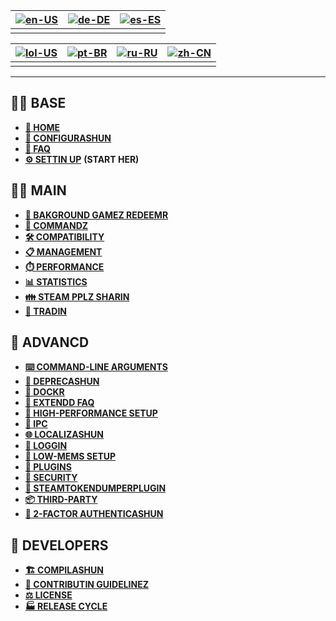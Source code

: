 | [![en-US](https://raw.githubusercontent.com/hjnilsson/country-flags/master/png100px/us.png)](https://github.com/JustArchiNET/ArchiSteamFarm/wiki/Home) | [![de-DE](https://raw.githubusercontent.com/hjnilsson/country-flags/master/png100px/de.png)](https://github.com/JustArchiNET/ArchiSteamFarm/wiki/Home-de-DE) | [![es-ES](https://raw.githubusercontent.com/hjnilsson/country-flags/master/png100px/es.png)](https://github.com/JustArchiNET/ArchiSteamFarm/wiki/Home-es-ES) |
| ------------------------------------------------------------------------------------------------------------------------------------------------------ | ------------------------------------------------------------------------------------------------------------------------------------------------------------ | ------------------------------------------------------------------------------------------------------------------------------------------------------------ |
|                                                                                                                                                        |                                                                                                                                                              |                                                                                                                                                              |

| [![lol-US](https://raw.githubusercontent.com/JustArchiNET/ArchiSteamFarm/main/resources/lol-US.png)](https://github.com/JustArchiNET/ArchiSteamFarm/wiki/Home-lol-US) | [![pt-BR](https://raw.githubusercontent.com/hjnilsson/country-flags/master/png100px/br.png)](https://github.com/JustArchiNET/ArchiSteamFarm/wiki/Home-pt-BR) | [![ru-RU](https://raw.githubusercontent.com/hjnilsson/country-flags/master/png100px/ru.png)](https://github.com/JustArchiNET/ArchiSteamFarm/wiki/Home-ru-RU) | [![zh-CN](https://raw.githubusercontent.com/hjnilsson/country-flags/master/png100px/cn.png)](https://github.com/JustArchiNET/ArchiSteamFarm/wiki/Home-zh-CN) |
| --------------------------------------------------------------------------------------------------------------------------------------------------------------------- | ------------------------------------------------------------------------------------------------------------------------------------------------------------ | ------------------------------------------------------------------------------------------------------------------------------------------------------------ | ------------------------------------------------------------------------------------------------------------------------------------------------------------ |
|                                                                                                                                                                       |                                                                                                                                                              |                                                                                                                                                              |                                                                                                                                                              |

***

## 👨‍🏫 BASE

* **[🏡 HOME](https://github.com/JustArchiNET/ArchiSteamFarm/wiki/Home-lol-US)**
* **[🔧 CONFIGURASHUN](https://github.com/JustArchiNET/ArchiSteamFarm/wiki/Configuration-lol-US)**
* **[💬 FAQ](https://github.com/JustArchiNET/ArchiSteamFarm/wiki/FAQ-lol-US)**
* **[⚙️ SETTIN UP](https://github.com/JustArchiNET/ArchiSteamFarm/wiki/Setting-up-lol-US)** **(START HER)**


## 👨‍🎓️ MAIN

* **[👥 BAKGROUND GAMEZ REDEEMR](https://github.com/JustArchiNET/ArchiSteamFarm/wiki/Background-games-redeemer-lol-US)**
* **[📢 COMMANDZ](https://github.com/JustArchiNET/ArchiSteamFarm/wiki/Commands-lol-US)**
* **[🛠️ COMPATIBILITY](https://github.com/JustArchiNET/ArchiSteamFarm/wiki/Compatibility-lol-US)**
* **[📋 MANAGEMENT](https://github.com/JustArchiNET/ArchiSteamFarm/wiki/Management-lol-US)**
* **[⏱️ PERFORMANCE](https://github.com/JustArchiNET/ArchiSteamFarm/wiki/Performance-lol-US)**
* **[📊 STATISTICS](https://github.com/JustArchiNET/ArchiSteamFarm/wiki/Statistics-lol-US)**
* **[👪 STEAM PPLZ SHARIN](https://github.com/JustArchiNET/ArchiSteamFarm/wiki/Steam-Family-Sharing-lol-US)**
* **[🔄 TRADIN](https://github.com/JustArchiNET/ArchiSteamFarm/wiki/Trading-lol-US)**


## 🧙 ADVANCD

* **[⌨️ COMMAND-LINE ARGUMENTS](https://github.com/JustArchiNET/ArchiSteamFarm/wiki/Command-line-arguments-lol-US)**
* **[🚧 DEPRECASHUN](https://github.com/JustArchiNET/ArchiSteamFarm/wiki/Deprecation-lol-US)**
* **[🐳 DOCKR](https://github.com/JustArchiNET/ArchiSteamFarm/wiki/Docker-lol-US)**
* **[🤔 EXTENDD FAQ](https://github.com/JustArchiNET/ArchiSteamFarm/wiki/Extended-FAQ-lol-US)**
* **[🚀 HIGH-PERFORMANCE SETUP](https://github.com/JustArchiNET/ArchiSteamFarm/wiki/High-performance-setup-lol-US)**
* **[🔗 IPC](https://github.com/JustArchiNET/ArchiSteamFarm/wiki/IPC-lol-US)**
* **[🌐 LOCALIZASHUN](https://github.com/JustArchiNET/ArchiSteamFarm/wiki/Localization-lol-US)**
* **[📝 LOGGIN](https://github.com/JustArchiNET/ArchiSteamFarm/wiki/Logging-lol-US)**
* **[💾 LOW-MEMS SETUP](https://github.com/JustArchiNET/ArchiSteamFarm/wiki/Low-memory-setup-lol-US)**
* **[🔌 PLUGINS](https://github.com/JustArchiNET/ArchiSteamFarm/wiki/Plugins-lol-US)**
* **[🔐 SECURITY](https://github.com/JustArchiNET/ArchiSteamFarm/wiki/Security-lol-US)**
* **[🧩 STEAMTOKENDUMPERPLUGIN](https://github.com/JustArchiNET/ArchiSteamFarm/wiki/SteamTokenDumperPlugin-lol-US)**
* **[📦 THIRD-PARTY](https://github.com/JustArchiNET/ArchiSteamFarm/wiki/Third-party-lol-US)**
* **[📵 2-FACTOR AUTHENTICASHUN](https://github.com/JustArchiNET/ArchiSteamFarm/wiki/Two-factor-authentication-lol-US)**


## 👷 DEVELOPERS

* **[🏗️ COMPILASHUN](https://github.com/JustArchiNET/ArchiSteamFarm/wiki/Compilation-lol-US)**
* **[🤝 CONTRIBUTIN GUIDELINEZ](https://github.com/JustArchiNET/ArchiSteamFarm/blob/main/.github/CONTRIBUTING.md)**
* **[⚖️ LICENSE](https://github.com/JustArchiNET/ArchiSteamFarm/wiki/License-lol-US)**
* **[🏭 RELEASE CYCLE](https://github.com/JustArchiNET/ArchiSteamFarm/wiki/Release-cycle-lol-US)**